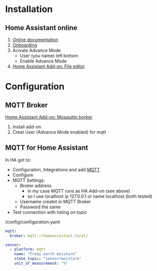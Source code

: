 # Installation
## Home Assistant online
1. [Online documentation](https://www.home-assistant.io/installation/raspberrypi)
2. [Onboarding](https://www.home-assistant.io/getting-started/onboarding/)
3. Acivate Advance Mode
    - User (you name) left bottom
    - Enable Advance Mode
4. [Home Assistant Add-on: File editor](https://github.com/home-assistant/addons/blob/master/configurator/README.md)
# Configuration
## MQTT Broker 
[Home Assistant Add-on: Mosquitto borker](https://github.com/home-assistant/addons/blob/master/mosquitto/DOCS.md)
1. Install add-on
2. Creat User (Advance Mode enabled) for mqtt
## MQTT for Home Assistant

In HA got to:
- Configuraiton, Integrations and add [MQTT](https://www.home-assistant.io/integrations/mqtt/)
- Configure
- MQTT Settings:
    - Broker address 
        - in my case MQTT runs as HA Add-on (see above)
        - so I use localhost ip 127.0.0.1 or name localhost (both tested)
    - Username createt in MQTT Broker
    - Password the same
- Test connection with listing on topic

/config/configuration.yaml
```yaml
mqtt:
  broker: mqtt://homeassistant.local/

sensor:
  - platform: mqtt
    name: "Fredy earth moisture"
    state_topic: "sensor/moisture"
    unit_of_measurement: "%"
```
